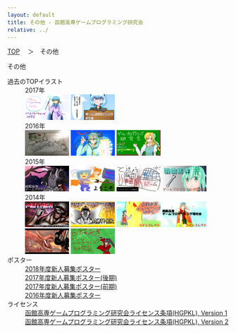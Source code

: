 ```yaml
---
layout: default
title: その他 - 函館高専ゲームプログラミング研究会
relative: ../
---
```

<div class="content">
<div class="main">

<p class="bread">
<a href="../">TOP</a>
　＞　その他
</p>

<p class="title">
その他
</p>

<dl>

<dt>過去のTOPイラスト</dt>

<dd>
2017年<br>
<a href="./topimg/2017-1.png"><img src="./topimg/2017-1-s.png"></a>
<a href="./topimg/2017-2.png"><img src="./topimg/2017-2-s.png"></a>
</dd>

<dd>
2016年<br>
<a href="./topimg/2016-1.png"><img src="./topimg/2016-1-s.png"></a>
<a href="./topimg/2016-2.png"><img src="./topimg/2016-2-s.png"></a>
<a href="./topimg/2016-3.png"><img src="./topimg/2016-3-s.png"></a>
</dd>

<dd>
2015年<br>
<a href="./topimg/2015-1.png"><img src="./topimg/2015-1-s.png"></a>
<a href="./topimg/2015-2.png"><img src="./topimg/2015-2-s.png"></a>
<a href="./topimg/2015-3.png"><img src="./topimg/2015-3-s.png"></a>
<a href="./topimg/2015-4.png"><img src="./topimg/2015-4-s.png"></a>
</dd>

<dd>
2014年<br>
<a href="./topimg/2014-1.png"><img src="./topimg/2014-1-s.png"></a>
<a href="./topimg/2014-2.png"><img src="./topimg/2014-2-s.png"></a>
<a href="./topimg/2014-3.png"><img src="./topimg/2014-3-s.png"></a>
<a href="./topimg/2014-4.png"><img src="./topimg/2014-4-s.png"></a>
<a href="./topimg/2014-5.png"><img src="./topimg/2014-5-s.png"></a>
<a href="./topimg/2014-6.png"><img src="./topimg/2014-6-s.png"></a>
</dd>

<dt>ポスター</dt>

<dd>
<a href="./poster/2018.png">2018年度新人募集ポスター</a><br>
<a href="./poster/2017-2.png">2017年度新人募集ポスター(後期)</a><br>
<a href="./poster/2017-1.png">2017年度新人募集ポスター(前期)</a><br>
<a href="./poster/2016.png">2016年度新人募集ポスター</a>
</dd>

<dt>ライセンス</dt>

<dd>
<a href="./HGPKLv1.html">函館高専ゲームプログラミング研究会ライセンス条項(HGPKL), Version 1</a>
<br>
<a href="./HGPKLv2.html">函館高専ゲームプログラミング研究会ライセンス条項(HGPKL), Version 2</a>
</dd>

</dl>

</div>
</div>
